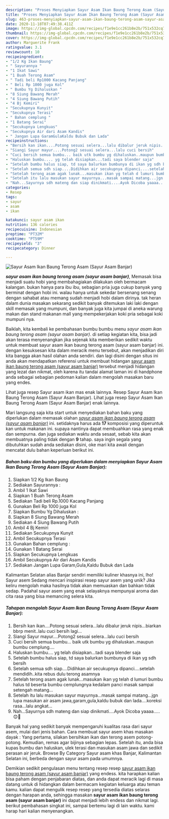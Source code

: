 ```yaml
---
description: "Proses Menyiapkan Sayur Asam Ikan Baung Terong Asam (Sayur Asam Banjar), Lezat Sekali"
title: "Proses Menyiapkan Sayur Asam Ikan Baung Terong Asam (Sayur Asam Banjar), Lezat Sekali"
slug: 463-proses-menyiapkan-sayur-asam-ikan-baung-terong-asam-sayur-asam-banjar-lezat-sekali
date: 2020-11-18T07:49:38.411Z
image: https://img-global.cpcdn.com/recipes/f1e9e1cc261b8e2b/751x532cq70/sayur-asam-ikan-baung-terong-asam-sayur-asam-banjar-foto-resep-utama.jpg
thumbnail: https://img-global.cpcdn.com/recipes/f1e9e1cc261b8e2b/751x532cq70/sayur-asam-ikan-baung-terong-asam-sayur-asam-banjar-foto-resep-utama.jpg
cover: https://img-global.cpcdn.com/recipes/f1e9e1cc261b8e2b/751x532cq70/sayur-asam-ikan-baung-terong-asam-sayur-asam-banjar-foto-resep-utama.jpg
author: Marguerite Frank
ratingvalue: 3.1
reviewcount: 10
recipeingredient:
- "1/2 Kg Ikan Baung"
- " Sayurannya "
- "1 Ikat Sawi"
- "1 Buah Terong Asam"
- " Tadi beli Rp1000 Kacang Panjang"
- " Beli Rp 1000 juga Kol"
- " Bumbu Yg Dihaluskan "
- "8 Siung Bawang Merah"
- "4 Siung Bawang Putih"
- "4 Bj Kemiri"
- "Secukupnya Kunyit"
- "Secukupnya Terasi"
- " Bahan cemplung "
- "1 Batang Serai"
- "Secukupnya Lengkuas"
- "Secukupnya Air dari Asam Kandis"
- " Jangan Lupa GaramGulaKaldu Bubuk dan Lada"
recipeinstructions:
- "Bersih kan ikan....Potong sesuai selera...lalu dibalur jeruk nipis...biarkan bbrp menit..lalu cuci bersih lagi..."
- "Siangi Sayur mayur....Potong2 sesuai selera...lalu cuci bersih"
- "Cuci bersih semua bumbu... baik utk bumbu yg dihaluskan..maupun bumbu cemplung...."
- "Haluskan bumbu.... yg telah disiapkan...tadi saya blender saja"
- "Setelah bumbu halus siap, td saya balurkan bumbunya di ikan yg sdh bersih"
- "Setelah semua sdh siap....Didihkan air secukupnya dipanci....setelah mendidih..kita rebus dulu terong asamnya"
- "Setelah terong asam agak lunak...masukan ikan yg telah d lumuri bumbu halus td beserta bumbu cemplungnya kedalam panci masak sampai setengah matang..."
- "Setelah itu lalu masukan sayur mayurnya...masak sampai matang...jgn lupa masukan air asam jawa,garam,gula,kaldu bubuk dan lada....koreksi rasa...lalu angkat..."
- "Nah...Sayurnya sdh mateng dan siap dinikmati....Ayok Dicoba yaaaa.....😊🙏"
categories:
- Resep
tags:
- sayur
- asam
- ikan

katakunci: sayur asam ikan 
nutrition: 136 calories
recipecuisine: Indonesian
preptime: "PT32M"
cooktime: "PT59M"
recipeyield: "3"
recipecategory: Dinner

---
```



![Sayur Asam Ikan Baung Terong Asam (Sayur Asam Banjar)](https://img-global.cpcdn.com/recipes/f1e9e1cc261b8e2b/751x532cq70/sayur-asam-ikan-baung-terong-asam-sayur-asam-banjar-foto-resep-utama.jpg)

<b><i>sayur asam ikan baung terong asam (sayur asam banjar)</i></b>, Memasak bisa menjadi suatu hobi yang membahagiakan dilakukan oleh bermacam kalangan. bukan hanya para ibu ibu, sebagian pria juga cukup banyak yang berminat dengan hobi ini. walau hanya untuk sekedar bersenang senang dengan sahabat atau memang sudah menjadi hobi dalam dirinya. tak heran dalam dunia masakan sekarang sedikit banyak ditemukan laki laki dengan skill memasak yang mumpuni, dan banyak juga kita jumpai di aneka warung makan dan stand makanan mall yang mempekerjakan koki pria sebagai koki mumpuni nya.

Baiklah, kita kembali ke pembahasan bumbu bumbu menu <i>sayur asam ikan baung terong asam (sayur asam banjar)</i>. di setiap kegiatan kita, bisa jadi akan terasa menyenangkan jika sejenak kita memberikan sedikit waktu untuk membuat sayur asam ikan baung terong asam (sayur asam banjar) ini. dengan kesuksesan kita dalam meracik menu tersebut, akan menjadikan diri kita bangga akan hasil olahan anda sendiri. dan lagi disini dengan situs ini anda akan mendapatkan referensi untuk membuat hidangan <u>sayur asam ikan baung terong asam (sayur asam banjar)</u> tersebut menjadi hidangan yang lezat dan nikmat, oleh karena itu tandai alamat laman ini di handphone anda sebagai sebagian pedoman kalian dalam mengolah masakan baru yang endes.

Lihat juga resep Sayur asam ikan mas enak lainnya. Resep Sayur Asam Ikan Baung Terong Asam (Sayur Asam Banjar). Lihat juga resep Sayur Asam Ikan Baung Terong Asam (Sayur Asam Banjar) enak lainnya.


Mari langsung saja kita start untuk menyediakan bahan baku yang diperlukan dalam memasak olahan <u><i>sayur asam ikan baung terong asam (sayur asam banjar)</i></u> ini. setidaknya harus ada <b>17</b> komposisi yang diperuntuk kan untuk makanan ini. supaya nantinya dapat membuahkan rasa yang enak dan sempurna. dan juga sediakan waktu anda sesaat, sebab kita akan membuatnya paling tidak dengan <b>9</b> tahap. saya ingin segala yang dibutuhkan sudah anda sediakan disini, oke mari kita awali dengan mencatat dulu bahan keperluan berikut ini.

<!--inarticleads1-->

##### Bahan baku dan bumbu yang diperlukan dalam menyiapkan Sayur Asam Ikan Baung Terong Asam (Sayur Asam Banjar):

1. Siapkan 1/2 Kg Ikan Baung
1. Sediakan  Sayurannya :
1. Ambil 1 Ikat Sawi
1. Siapkan 1 Buah Terong Asam
1. Sediakan  Tadi beli Rp.1000 Kacang Panjang
1. Gunakan  Beli Rp 1000 juga Kol
1. Siapkan  Bumbu Yg Dihaluskan :
1. Siapkan 8 Siung Bawang Merah
1. Sediakan 4 Siung Bawang Putih
1. Ambil 4 Bj Kemiri
1. Sediakan Secukupnya Kunyit
1. Ambil Secukupnya Terasi
1. Gunakan  Bahan cemplung :
1. Gunakan 1 Batang Serai
1. Siapkan Secukupnya Lengkuas
1. Ambil Secukupnya Air dari Asam Kandis
1. Sediakan  Jangan Lupa Garam,Gula,Kaldu Bubuk dan Lada


Kalimantan Selatan alias Banjar sendiri memiliki kuliner khasnya ini, lho! Sayur asem Sedang mencari inspirasi resep sayur asem yang unik? Jika keliru mengolah maka hasilnya tidak akan memuaskan dan bahkan tidak sedap. Padahal sayur asem yang enak selayaknya mempunyai aroma dan cita rasa yang bisa memancing selera kita. 

<!--inarticleads2-->

##### Tahapan mengolah Sayur Asam Ikan Baung Terong Asam (Sayur Asam Banjar):

1. Bersih kan ikan....Potong sesuai selera...lalu dibalur jeruk nipis...biarkan bbrp menit..lalu cuci bersih lagi...
1. Siangi Sayur mayur....Potong2 sesuai selera...lalu cuci bersih
1. Cuci bersih semua bumbu... baik utk bumbu yg dihaluskan..maupun bumbu cemplung....
1. Haluskan bumbu.... yg telah disiapkan...tadi saya blender saja
1. Setelah bumbu halus siap, td saya balurkan bumbunya di ikan yg sdh bersih
1. Setelah semua sdh siap....Didihkan air secukupnya dipanci....setelah mendidih..kita rebus dulu terong asamnya
1. Setelah terong asam agak lunak...masukan ikan yg telah d lumuri bumbu halus td beserta bumbu cemplungnya kedalam panci masak sampai setengah matang...
1. Setelah itu lalu masukan sayur mayurnya...masak sampai matang...jgn lupa masukan air asam jawa,garam,gula,kaldu bubuk dan lada....koreksi rasa...lalu angkat...
1. Nah...Sayurnya sdh mateng dan siap dinikmati....Ayok Dicoba yaaaa.....😊🙏


Banyak hal yang sedikit banyak mempengaruhi kualitas rasa dari sayur asem, mulai dari jenis bahan. Cara membuat sayur asem khas masakan dayak : Yang pertama, silakan bersihkan ikan dan terong asem potong-potong. Kemudian, remas agar bijinya sebagian lepas. Setelah itu, anda bisa kupas bumbu dan haluskan, ulek terasi dan masukan asam jawa dan sedikit perasan air jeruk. Browse By Category Sayur asam khas Banjar, Kalimantan Selatan ini, berbeda dengan sayur asam pada umumnya. 

Demikian sedikit pengulasan menu tentang resep resep <u>sayur asam ikan baung terong asam (sayur asam banjar)</u> yang endess. kita harapkan kalian bisa paham dengan penjabaran diatas, dan anda dapat meracik lagi di masa datang untuk di hidangkan dalam bermacam kegiatan keluarga atau teman kamu. kalian dapat mengulik resep resep yang tersedia diatas selaras dengan harapan anda, sehingga masakan <b>sayur asam ikan baung terong asam (sayur asam banjar)</b> ini dapat menjadi lebih endess dan nikmat lagi. berikut pembahasan singkat ini, sampai bertemu lagi di lain waktu. kami harap hari kalian menyenangkan.
